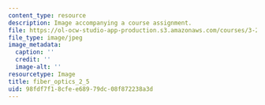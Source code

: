 ```yaml
---
content_type: resource
description: Image accompanying a course assignment.
file: https://ol-ocw-studio-app-production.s3.amazonaws.com/courses/3-22-mechanical-behavior-of-materials-spring-2008/98fdf7f18cfee68979dc08f872238a3d_fiber_optics_2_5.jpg
file_type: image/jpeg
image_metadata:
  caption: ''
  credit: ''
  image-alt: ''
resourcetype: Image
title: fiber_optics_2_5
uid: 98fdf7f1-8cfe-e689-79dc-08f872238a3d
---
```

